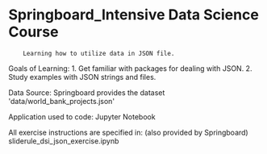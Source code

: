 # Springboard_Intensive Data Science Course
        Learning how to utilize data in JSON file.

Goals of Learning:
        1. Get familiar with packages for dealing with JSON.
        2. Study examples with JSON strings and files.

Data Source:
        Springboard provides the dataset 'data/world_bank_projects.json'
        
Application used to code:
        Jupyter Notebook

All exercise instructions are specified in: (also provided by Springboard)
        sliderule_dsi_json_exercise.ipynb
